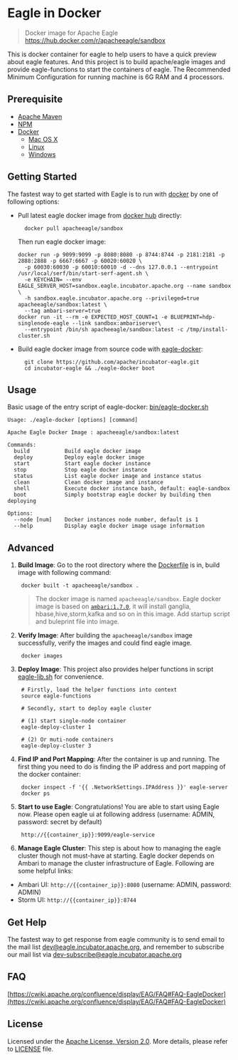 <!--
{% comment %}
Licensed to the Apache Software Foundation (ASF) under one or more
contributor license agreements.  See the NOTICE file distributed with
this work for additional information regarding copyright ownership.
The ASF licenses this file to you under the Apache License, Version 2.0
(the "License"); you may not use this file except in compliance with
the License.  You may obtain a copy of the License at

http://www.apache.org/licenses/LICENSE-2.0

Unless required by applicable law or agreed to in writing, software
distributed under the License is distributed on an "AS IS" BASIS,
WITHOUT WARRANTIES OR CONDITIONS OF ANY KIND, either express or implied.
See the License for the specific language governing permissions and
limitations under the License.
{% endcomment %}
-->

# Eagle in Docker

> Docker image for Apache Eagle https://hub.docker.com/r/apacheeagle/sandbox

This is docker container for eagle to help users to have a quick preview about eagle features. 
And this project is to build apache/eagle images and provide eagle-functions to start the containers of eagle. The Recommended Minimum Configuration for running machine is 6G RAM and 4 processors.

## Prerequisite
* [Apache Maven](https://maven.apache.org)
* [NPM](https://www.npmjs.com)
* [Docker](https://www.docker.com)
 	* [Mac OS X](http://docs.docker.com/mac/started)
 	* [Linux](http://docs.docker.com/linux/started)
 	* [Windows](http://docs.docker.com/windows/started)

## Getting Started
The fastest way to get started with Eagle is to run with [docker](https://github.com/docker/docker) by one of following options:

* Pull latest eagle docker image from [docker hub](https://hub.docker.com/r/apacheeagle/sandbox/) directly:

        docker pull apacheeagle/sandbox

  Then run eagle docker image:

      docker run -p 9099:9099 -p 8080:8080 -p 8744:8744 -p 2181:2181 -p 2888:2888 -p 6667:6667 -p 60020:60020 \
        -p 60030:60030 -p 60010:60010 -d --dns 127.0.0.1 --entrypoint /usr/local/serf/bin/start-serf-agent.sh \
        -e KEYCHAIN= --env EAGLE_SERVER_HOST=sandbox.eagle.incubator.apache.org --name sandbox \
        -h sandbox.eagle.incubator.apache.org --privileged=true apacheeagle/sandbox:latest \
        --tag ambari-server=true
      docker run -it --rm -e EXPECTED_HOST_COUNT=1 -e BLUEPRINT=hdp-singlenode-eagle --link sandbox:ambariserver\
        --entrypoint /bin/sh apacheeagle/sandbox:latest -c /tmp/install-cluster.sh

      
* Build eagle docker image from source code with [eagle-docker](eagle-external/eagle-docker):

        git clone https://github.com/apache/incubator-eagle.git
        cd incubator-eagle && ./eagle-docker boot

## Usage ##
Basic usage of the entry script of eagle-docker: [bin/eagle-docker.sh](bin/eagle-docker.sh)
 
    Usage: ./eagle-docker [options] [command]
    
    Apache Eagle Docker Image : apacheeagle/sandbox:latest
    
    Commands:
      build           Build eagle docker image
      deploy          Deploy eagle docker image
      start           Start eagle docker instance
      stop            Stop eagle docker instance
      status          List eagle docker image and instance status
      clean           Clean docker image and instance
      shell           Execute docker instance bash, default: eagle-sandbox
      boot            Simply bootstrap eagle docker by building then deploying
    
    Options:
      --node [num]    Docker instances node number, default is 1
      --help          Display eagle docker image usage information

## Advanced
1. **Build Image**: Go to the root directory where the [Dockerfile](Dockerfile) is in, build image with following command:
 
        docker built -t apacheeagle/sandbox . 
 
    > The docker image is named `apacheeagle/sandbox`. Eagle docker image is based on [`ambari:1.7.0`](https://github.com/sequenceiq/docker-ambari), it will install ganglia, hbase,hive,storm,kafka and so on in this image. Add startup script and buleprint file into image. 

2. **Verify Image**: After building the `apacheeagle/sandbox` image successfully, verify the images and could find eagle image.

        docker images

3. **Deploy Image**: This project also provides helper functions in script [eagle-lib.sh](bin/eagle-lib.sh) for convenience.
  
        # Firstly, load the helper functions into context
        source eagle-functions
            
        # Secondly, start to deploy eagle cluster
    
        # (1) start single-node container
        eagle-deploy-cluster 1 

        # (2) Or muti-node containers
        eagle-deploy-cluster 3 

4. **Find IP and Port Mapping**: After the container is up and running. The first thing you need to do is finding the IP address and port mapping of the docker container:

        docker inspect -f '{{ .NetworkSettings.IPAddress }}' eagle-server
        docker ps

5. **Start to use Eagle**: Congratulations! You are able to start using Eagle now. Please open eagle ui at following address (username: ADMIN, password: secret by default)

        http://{{container_ip}}:9099/eagle-service  

6. **Manage Eagle Cluster**: This step is about how to managing the eagle cluster though not must-have at starting. Eagle docker depends on Ambari to manage the cluster infrastructure of Eagle. Following are some helpful links:

  * Ambari UI: `http://{{container_ip}}:8080` (username: ADMIN, password: ADMIN)
  * Storm UI: `http://{{container_ip}}:8744`

## Get Help
The fastest way to get response from eagle community is to send email to the mail list [dev@eagle.incubator.apache.org](mailto:dev@eagle.incubator.apache.org),
and remember to subscribe our mail list via [dev-subscribe@eagle.incubator.apache.org](mailto:dev-subscribe@eagle.incubator.apache.org)

## FAQ
[https://cwiki.apache.org/confluence/display/EAG/FAQ#FAQ-EagleDocker](https://cwiki.apache.org/confluence/display/EAG/FAQ#FAQ-EagleDocker)

## License
Licensed under the [Apache License, Version 2.0](http://www.apache.org/licenses/LICENSE-2.0). More details, please refer to [LICENSE](LICENSE) file.
